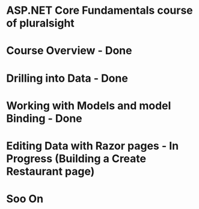 # ASP.NET Core Fundamentals course of pluralsight
# Course Overview - Done
# Drilling into Data - Done
# Working with Models and model Binding - Done
# Editing Data with Razor pages - In Progress (Building a Create Restaurant page)
# Soo On
